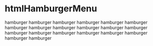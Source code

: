 # htmlHamburgerMenu
 hamburger hamburger hamburger hamburger hamburger hamburger hamburger hamburger hamburger hamburger hamburger hamburger hamburger hamburger hamburger hamburger hamburger hamburger hamburger hamburger
